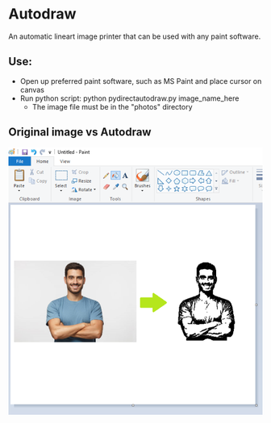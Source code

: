 # Autodraw
An automatic lineart image printer that can be used with any paint software.

## Use:
- Open up preferred paint software, such as MS Paint and place cursor on canvas
- Run python script: python pydirectautodraw.py image_name_here
  - The image file must be in the "photos" directory

## Original image vs Autodraw
![alt text](demo.PNG "Original image vs Autodraw")
